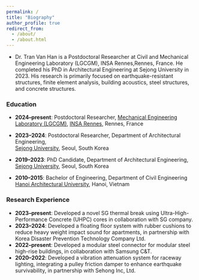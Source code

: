 ```yaml
---
permalink: /
title: "Biography"
author_profile: true
redirect_from: 
  - /about/
  - /about.html
---
```


- Dr. Tran Van Han is a Postdoctoral Researcher at Civil and Mechanical Engineering Laboratory (LGCGM), INSA Rennes,Rennes, France. He completed his PhD in Architectural Engineering at Sejong University in 2023. His research is primarily focused on earthquake-resistant structures, finite element analysis, building acoustics, steel structures, and concrete structures.


### Education
- **2024–present**: Postdoctoral Researcher, [Mechanical Engineering Laboratory (LGCGM)](https://www.insa-rennes.fr/en/lgcgm.html), [INSA Rennes](https://www.insa-rennes.fr/index.html), Rennes, France

- **2023–2024**: Postdoctoral Researcher, Department of Architectural Engineering,  
  [Sejong University](https://en.sejong.ac.kr/eng/index.do), Seoul, South Korea

- **2019–2023**: PhD Candidate, Department of Architectural Engineering, 
  [Sejong University](https://en.sejong.ac.kr/eng/index.do), Seoul, South Korea

- **2010–2015**: Bachelor of Engineering, Department of Civil Engineering  
  [Hanoi Architectural University](https://hau.edu.vn/?lang=en), Hanoi, Vietnam

### Research Experience

- **2023–present**: Developed a novel SG thermal break using Ultra-High-Performance Concrete (UHPC) cores in collaboration with SG company.
- **2023–2024**: Developed a floating floor system with rubber cushions to reduce heavy weight impact sound for apartments, in partnership with Korea Disaster Prevention Technology Company Ltd.
- **2022–present**: Developed a modular steel connector for modular steel high-rise buildings, in collaboration with Samsung C&T.
- **2020–2022**: Developed a vibration attenuation system for raceway lighting, integrating a pulley friction damper to enhance earthquake survivability, in partnership with Sehong Inc, Ltd.
